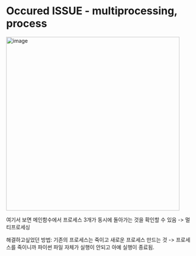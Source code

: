 # Occured ISSUE - multiprocessing, process

<img width="468" alt="image" src="https://user-images.githubusercontent.com/76513889/164027358-55cb8e9c-9ac2-4b3e-b869-848a1634503f.png">

여기서 보면 메인함수에서 프로세스 3개가 동시에 돌아가는 것을 확인할 수 있음 -> 멀티프로세싱

해결하고싶었던 방법: 기존의 프로세스는 죽이고 새로운 프로세스 만드는 것 -> 프로세스를 죽이니까 파이썬 파일 자체가 실행이 안되고 아예 실행이 종료됨.
